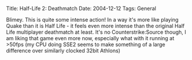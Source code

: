 Title: Half-Life 2: Deathmatch
Date: 2004-12-12
Tags: General

Blimey. This is quite some intense action!
In a way it's more like playing Quake than it is Half Life - it feels even more intense than the original Half Life multiplayer deathmatch at least.
It's no Counterstrike:Source though, I am liking that game even more now, especially what with it running at &gt;50fps (my CPU doing SSE2 seems to make something of a large difference over similarly clocked 32bit Athlons)
